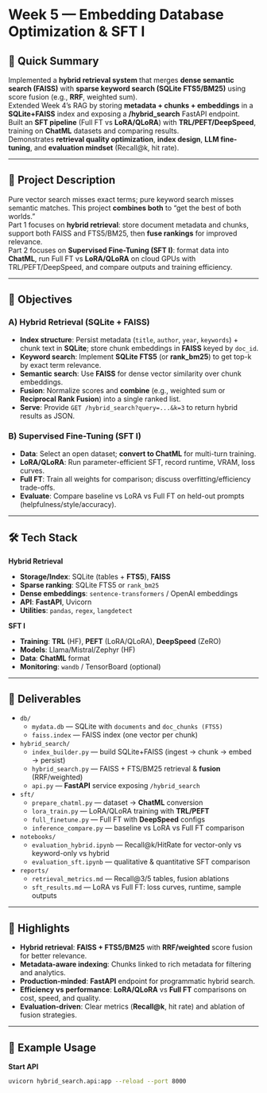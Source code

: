 # Week 5 — Embedding Database Optimization & SFT I

## 🚀 Quick Summary
Implemented a **hybrid retrieval system** that merges **dense semantic search (FAISS)** with **sparse keyword search (SQLite FTS5/BM25)** using score fusion (e.g., **RRF**, weighted sum).  
Extended Week 4’s RAG by storing **metadata + chunks + embeddings** in a **SQLite+FAISS** index and exposing a **/hybrid_search** FastAPI endpoint.  
Built an **SFT pipeline** (Full FT vs **LoRA/QLoRA**) with **TRL/PEFT/DeepSpeed**, training on **ChatML** datasets and comparing results.  
Demonstrates **retrieval quality optimization**, **index design**, **LLM fine-tuning**, and **evaluation mindset** (Recall@k, hit rate).

---

## 📖 Project Description
Pure vector search misses exact terms; pure keyword search misses semantic matches. This project **combines both** to “get the best of both worlds.”  
Part 1 focuses on **hybrid retrieval**: store document metadata and chunks, support both FAISS and FTS5/BM25, then **fuse rankings** for improved relevance.  
Part 2 focuses on **Supervised Fine-Tuning (SFT I)**: format data into **ChatML**, run Full FT vs **LoRA/QLoRA** on cloud GPUs with TRL/PEFT/DeepSpeed, and compare outputs and training efficiency.

---

## 🎯 Objectives

### A) Hybrid Retrieval (SQLite + FAISS)
- **Index structure**: Persist metadata (`title`, `author`, `year`, `keywords`) + chunk text in **SQLite**; store chunk embeddings in **FAISS** keyed by `doc_id`.  
- **Keyword search**: Implement **SQLite FTS5** (or **rank_bm25**) to get top-k by exact term relevance.  
- **Semantic search**: Use **FAISS** for dense vector similarity over chunk embeddings.  
- **Fusion**: Normalize scores and **combine** (e.g., weighted sum or **Reciprocal Rank Fusion**) into a single ranked list.  
- **Serve**: Provide `GET /hybrid_search?query=...&k=3` to return hybrid results as JSON.

### B) Supervised Fine-Tuning (SFT I)
- **Data**: Select an open dataset; **convert to ChatML** for multi-turn training.  
- **LoRA/QLoRA**: Run parameter-efficient SFT, record runtime, VRAM, loss curves.  
- **Full FT**: Train all weights for comparison; discuss overfitting/efficiency trade-offs.  
- **Evaluate**: Compare baseline vs LoRA vs Full FT on held-out prompts (helpfulness/style/accuracy).

---

## 🛠️ Tech Stack

**Hybrid Retrieval**
- **Storage/Index**: SQLite (tables + **FTS5**), **FAISS**  
- **Sparse ranking**: SQLite FTS5 or `rank_bm25`  
- **Dense embeddings**: `sentence-transformers` / OpenAI embeddings  
- **API**: **FastAPI**, Uvicorn  
- **Utilities**: `pandas`, `regex`, `langdetect`

**SFT I**
- **Training**: **TRL** (HF), **PEFT** (LoRA/QLoRA), **DeepSpeed** (ZeRO)  
- **Models**: Llama/Mistral/Zephyr (HF)  
- **Data**: **ChatML** format  
- **Monitoring**: `wandb` / TensorBoard (optional)

---

## 📂 Deliverables

- `db/`  
  - `mydata.db` — SQLite with `documents` and `doc_chunks (FTS5)`  
  - `faiss.index` — FAISS index (one vector per chunk)  
- `hybrid_search/`  
  - `index_builder.py` — build SQLite+FAISS (ingest → chunk → embed → persist)  
  - `hybrid_search.py` — FAISS + FTS/BM25 retrieval & **fusion** (RRF/weighted)  
  - `api.py` — **FastAPI** service exposing `/hybrid_search`  
- `sft/`  
  - `prepare_chatml.py` — dataset → **ChatML** conversion  
  - `lora_train.py` — LoRA/QLoRA training with **TRL/PEFT**  
  - `full_finetune.py` — Full FT with **DeepSpeed** configs  
  - `inference_compare.py` — baseline vs LoRA vs Full FT comparison  
- `notebooks/`  
  - `evaluation_hybrid.ipynb` — Recall@k/HitRate for vector-only vs keyword-only vs hybrid  
  - `evaluation_sft.ipynb` — qualitative & quantitative SFT comparison  
- `reports/`  
  - `retrieval_metrics.md` — Recall@3/5 tables, fusion ablations  
  - `sft_results.md` — LoRA vs Full FT: loss curves, runtime, sample outputs

---

## 🌟 Highlights
- **Hybrid retrieval**: **FAISS + FTS5/BM25** with **RRF/weighted** score fusion for better relevance.  
- **Metadata-aware indexing**: Chunks linked to rich metadata for filtering and analytics.  
- **Production-minded**: **FastAPI** endpoint for programmatic hybrid search.  
- **Efficiency vs performance**: **LoRA/QLoRA** vs **Full FT** comparisons on cost, speed, and quality.  
- **Evaluation-driven**: Clear metrics (**Recall@k**, hit rate) and ablation of fusion strategies.

---

## 🧭 Example Usage

**Start API**
```bash
uvicorn hybrid_search.api:app --reload --port 8000
